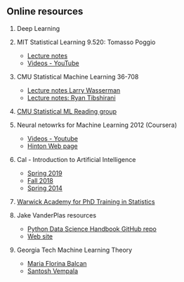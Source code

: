 ## Online resources 

1. Deep Learning

2. MIT Statistical Learning 9.520: Tomasso Poggio  
     + [Lecture notes](http://www.mit.edu/~9.520/fall18/)  
     + [Videos - YouTube](https://www.youtube.com/watch?list=PLyGKBDfnk-iCXhuP9W-BQ9q2RkEIA5I5f&v=Q5itLKscYTA)

3. CMU Statistical Machine Learning 36-708
     + [Lecture notes Larry Wasserman](http://www.stat.cmu.edu/~larry/=sml/)  
     + [Lecture notes: Ryan Tibshirani](http://www.stat.cmu.edu/~ryantibs/statml/)

4. [CMU Statistical ML Reading group](http://statml.cs.cmu.edu/)

5. Neural netowrks for Machine Learning 2012 (Coursera)  
     + [Videos - Youtube](https://www.youtube.com/playlist?list=PLoRl3Ht4JOcdU872GhiYWf6jwrk_SNhz9)
     + [Hinton Web page](http://www.cs.toronto.edu/~hinton/)

6. Cal - Introduction to Artificial Intelligence  
     + [Spring 2019](https://inst.eecs.berkeley.edu/~cs188/sp19/)
     + [Fall 2018](https://inst.eecs.berkeley.edu/~cs188/fa18/)
     + [Spring 2014](http://ai.berkeley.edu/lecture_videos.html)
     
7. [Warwick Academy for PhD Training in Statistics](https://warwick.ac.uk/fac/sci/statistics/apts/)

8. Jake VanderPlas resources  
     + [Python Data Science Handbook GitHub repo](https://github.com/jakevdp)  
     + [Web site](http://vanderplas.com/)

9. Georgia Tech Machine Learning Theory  
     + [Maria Florina Balcan](http://www.cs.cmu.edu/~ninamf/ML13/index.html)  
     + [Santosh Vempala](https://cs7545.wordpress.com/)
 
     
